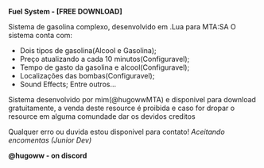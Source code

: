 **Fuel System - [FREE DOWNLOAD]**

Sistema de gasolina complexo, desenvolvido em .Lua para MTA:SA
O sistema conta com:
- Dois tipos de gasolina(Alcool e Gasolina);
- Preço atualizando a cada 10 minutos(Configuravel);
- Tempo de gasto da gasolina e alcool(Configuravel);
- Localizações das bombas(Configuravel);
- Sound Effects;
  Entre outros...

Sistema desenvolvido por mim(@hugowwMTA) e disponivel para download gratuitamente, a venda deste resource é proibida e caso for dropar o resource em alguma comundade dar os devidos creditos

Qualquer erro ou duvida estou disponivel para contato!
*Aceitando encomentas (Junior Dev)*

**@hugoww - on discord**
